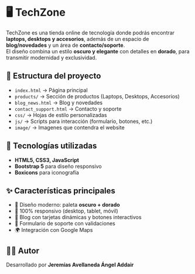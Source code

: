 # 🖥️ TechZone  

TechZone es una tienda online de tecnología donde podrás encontrar **laptops, desktops y accesorios**, además de un espacio de **blog/novedades** y un área de **contacto/soporte**.  
El diseño combina un estilo **oscuro y elegante** con detalles en **dorado**, para transmitir modernidad y exclusividad.  

## 📂 Estructura del proyecto  
- `index.html` → Página principal  
- `products/` → Sección de productos (Laptops, Desktops, Accesorios)  
- `blog_news.html` → Blog y novedades  
- `contact_support.html` → Contacto y soporte  
- `css/` → Hojas de estilo personalizadas  
- `js/` → Scripts para interacción (formulario, botones, etc.)  
- `image/` → Imagenes que contendra el website

## 🚀 Tecnologías utilizadas  
- **HTML5, CSS3, JavaScript**  
- **Bootstrap 5** para diseño responsivo  
- **Boxicons** para iconografía  

## ✨ Características principales  
- 🎨 Diseño moderno: paleta **oscuro + dorado**  
- 📱 100% responsivo (desktop, tablet, móvil)  
- 📰 Blog con tarjetas dinámicas y botones interactivos  
- 📩 Formulario de soporte con validaciones  
- 🌍 Integración con Google Maps  

## 👨‍💻 Autor  
Desarrollado por **Jeremías Avellaneda Ángel Addair**  
